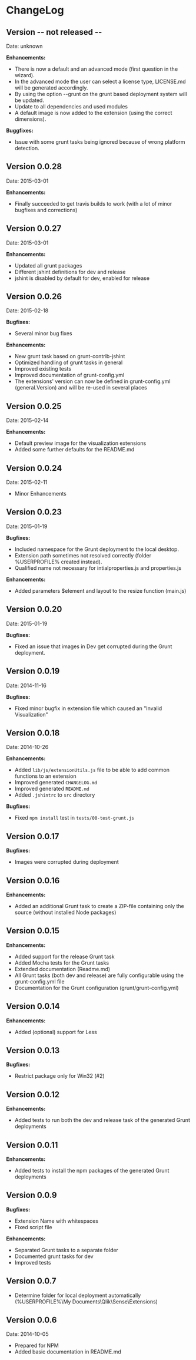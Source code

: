 # ChangeLog

## Version -- not released --
Date: unknown

**Enhancements:**
* There is now a default and an advanced mode (first question in the wizard).
* In the advanced mode the user can select a license type, LICENSE.md will be generated accordingly.
* By using the option --grunt on the grunt based deployment system will be updated.
* Update to all dependencies and used modules
* A default image is now added to the extension (using the correct dimensions).

**Buggfixes:**
* Issue with some grunt tasks being ignored because of wrong platform detection.

## Version 0.0.28
Date: 2015-03-01

**Enhancements:**
* Finally succeeded to get travis builds to work (with a lot of minor bugfixes and corrections)

## Version 0.0.27
Date: 2015-03-01

**Enhancements:**
* Updated all grunt packages
* Different jshint definitions for dev and release
* jshint is disabled by default for dev, enabled for release

## Version 0.0.26
Date: 2015-02-18

**Bugfixes:**

* Several minor bug fixes

**Enhancements:**

* New grunt task based on grunt-contrib-jshint
* Optimized handling of grunt tasks in general
* Improved existing tests
* Improved documentation of grunt-config.yml
* The extensions' version can now be defined in grunt-config.yml (general.Version) and will be re-used in several places


## Version 0.0.25
Date: 2015-02-14

**Enhancements:**
* Default preview image for the visualization extensions
* Added some further defaults for the README.md

## Version 0.0.24
Date: 2015-02-11

* Minor Enhancements

## Version 0.0.23
Date: 2015-01-19

**Bugfixes:**

* Included namespace for the Grunt deployment to the local desktop.
* Extension path sometimes not resolved correctly (folder %USERPROFILE% created instead).
* Qualified name not necessary for intialproperties.js and properties.js

**Enhancements:**

* Added parameters $element and layout to the resize function (main.js)

## Version 0.0.20
Date: 2015-01-19

**Bugfixes:**

* Fixed an issue that images in Dev get corrupted during the Grunt deployment.

## Version 0.0.19
Date: 2014-11-16

**Bugfixes:**

* Fixed minor bugfix in extension file which caused an "Invalid Visualization"

## Version 0.0.18
Date: 2014-10-26

**Enhancements:**

* Added `lib/js/extensionUtils.js` file to be able to add common functions to an extension
* Improved generated `CHANGELOG.md`
* Improved generated `README.md`
* Added `.jshintrc` to `src` directory

**Bugfixes:**
  * Fixed `npm install` test in `tests/00-test-grunt.js`

## Version 0.0.17

**Bugfixes:**

* Images were corrupted during deployment

## Version 0.0.16

**Enhancements:**

* Added an additional Grunt task to create a ZIP-file containing only the source (without installed Node packages)

## Version 0.0.15

**Enhancements:**

* Added support for the release Grunt task
* Added Mocha tests for the Grunt tasks
* Extended documentation (Readme.md)
* All Grunt tasks (both dev and release) are fully configurable using the grunt-config.yml file
* Documentation for the Grunt configuration (grunt/grunt-config.yml)

## Version 0.0.14

**Enhancements:**

* Added (optional) support for Less
    
## Version 0.0.13

**Bugfixes:**

* Restrict package only for Win32 (#2)

## Version 0.0.12

**Enhancements:**

* Added tests to run both the dev and release task of the generated Grunt deployments

## Version 0.0.11

**Enhancements:**

* Added tests to install the npm packages of the generated Grunt deployments

## Version 0.0.9

**Bugfixes:**

* Extension Name with whitespaces
* Fixed script file

**Enhancements:**

* Separated Grunt tasks to a separate folder
* Documented grunt tasks for dev
* Improved tests

## Version 0.0.7

* Determine folder for local deployment automatically (%USERPROFILE%\My Documents\Qlik\Sense\Extensions)

## Version 0.0.6
Date: 2014-10-05

* Prepared for NPM
* Added basic documentation in README.md
